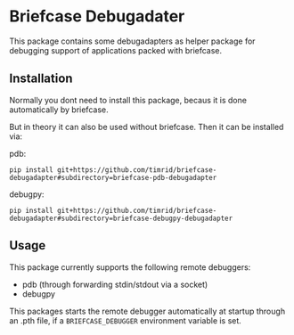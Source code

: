 # Briefcase Debugadater
This package contains some debugadapters as helper package for debugging support of applications packed with briefcase.

## Installation
Normally you dont need to install this package, becaus it is done automatically by briefcase.

But in theory it can also be used without briefcase. Then it can be installed via:

pdb:
```
pip install git+https://github.com/timrid/briefcase-debugadapter#subdirectory=briefcase-pdb-debugadapter
```

debugpy:
```
pip install git+https://github.com/timrid/briefcase-debugadapter#subdirectory=briefcase-debugpy-debugadapter
```


## Usage
This package currently supports the following remote debuggers:

- pdb (through forwarding stdin/stdout via a socket)
- debugpy

This packages starts the remote debugger automatically at startup through an .pth file, if a `BRIEFCASE_DEBUGGER` environment variable is set.